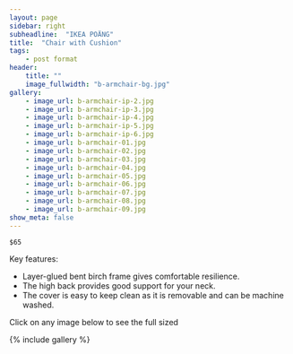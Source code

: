 ```yaml
---
layout: page
sidebar: right
subheadline:  "IKEA POÄNG"
title:  "Chair with Cushion"
tags:
    - post format
header:
    title: ""
    image_fullwidth: "b-armchair-bg.jpg"
gallery:
    - image_url: b-armchair-ip-2.jpg
    - image_url: b-armchair-ip-3.jpg
    - image_url: b-armchair-ip-4.jpg
    - image_url: b-armchair-ip-5.jpg
    - image_url: b-armchair-ip-6.jpg
    - image_url: b-armchair-01.jpg
    - image_url: b-armchair-02.jpg
    - image_url: b-armchair-03.jpg
    - image_url: b-armchair-04.jpg
    - image_url: b-armchair-05.jpg
    - image_url: b-armchair-06.jpg
    - image_url: b-armchair-07.jpg
    - image_url: b-armchair-08.jpg
    - image_url: b-armchair-09.jpg
show_meta: false
---
```

`$65`

Key features:

- Layer-glued bent birch frame gives comfortable resilience.
- The high back provides good support for your neck.
- The cover is easy to keep clean as it is removable and can be machine washed.

<p>Click on any image below to see the full sized </p>

{% include gallery %}
